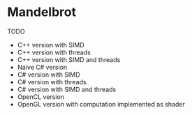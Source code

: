 # Mandelbrot

TODO
- C++ version with SIMD
- C++ version with threads
- C++ version with SIMD and threads
- Naive C# version
- C# version with SIMD
- C# version with threads
- C# version with SIMD and threads
- OpenCL version
- OpenGL version with computation implemented as shader
